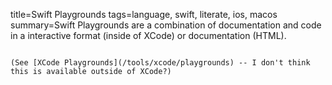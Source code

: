 title=Swift Playgrounds
tags=language, swift, literate, ios, macos
summary=Swift Playgrounds are a combination of documentation and code in a interactive format (inside of XCode) or documentation (HTML).
~~~~~~

(See [XCode Playgrounds](/tools/xcode/playgrounds) -- I don't think this is available outside of XCode?)
